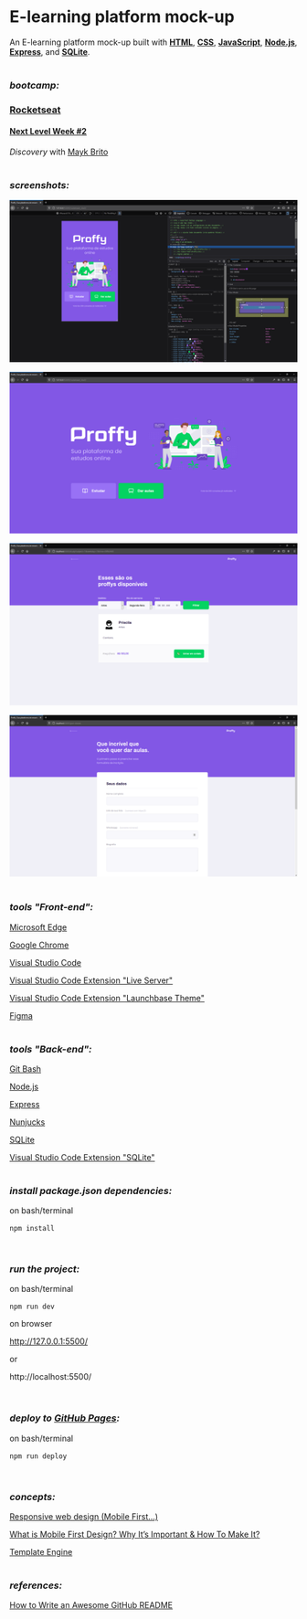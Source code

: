 # E-learning platform mock-up

An E-learning platform mock-up built with **[HTML](https://whatwg.org/)**, **[CSS](https://www.w3.org/Style/CSS/)**, **[JavaScript](https://developer.mozilla.org/en-US/docs/Web/JavaScript)**, **[Node.js](https://nodejs.org/)**, **[Express](https://expressjs.com/)**, and **[SQLite](https://www.sqlite.org/)**.  
<br>

### **_bootcamp:_**  

### [Rocketseat](https://rocketseat.com.br/)

#### [Next Level Week #2](https://nextlevelweek.com/)

*Discovery* with [Mayk Brito](https://github.com/maykbrito)  
<br>

### **_screenshots:_**  

![mobile](./readme/screeshots/home_mobile.png)  

![home](./readme/screeshots/home_desk.png)  

![estudar](./readme/screeshots/study.png)  

![dar-aulas](./readme/screeshots/give-classes.png)  
<br>

### **_tools "Front-end":_**  

[Microsoft Edge](https://www.microsoft.com/en-us/edge)  

[Google Chrome](https://www.google.com/chrome/)  

[Visual Studio Code](https://code.visualstudio.com/)  

[Visual Studio Code Extension "Live Server"](https://marketplace.visualstudio.com/items?itemName=ritwickdey.LiveServer)  

[Visual Studio Code Extension "Launchbase Theme"](https://marketplace.visualstudio.com/items?itemName=maykbrito.theme-launchbase)  

[Figma](https://www.figma.com/)  
<br>

### **_tools "Back-end":_**  

[Git Bash](https://gitforwindows.org/)  

[Node.js](https://nodejs.org/en/)  

[Express](https://expressjs.com/)  

[Nunjucks](https://mozilla.github.io/nunjucks/)  

[SQLite](https://www.sqlite.org/)  

[Visual Studio Code Extension "SQLite"](https://marketplace.visualstudio.com/items?itemName=alexcvzz.vscode-sqlite)  
<br>

### **_install package.json dependencies:_**

on bash/terminal  
```
npm install
```
<br>

### **_run the project:_**  

on bash/terminal  
```
npm run dev
```

on browser  

http://127.0.0.1:5500/  

or  

http://localhost:5500/  
  
<br>

### **_deploy to [GitHub Pages](https://pages.github.com/):_**

on bash/terminal  
```
npm run deploy
```
<br>

### **_concepts:_**  

[Responsive web design (Mobile First...)](https://en.wikipedia.org/wiki/Responsive_web_design)  

[What is Mobile First Design? Why It’s Important & How To Make It?](https://medium.com/@Vincentxia77/what-is-mobile-first-design-why-its-important-how-to-make-it-7d3cf2e29d00)  

[Template Engine](https://en.wikipedia.org/wiki/Template_processor)  
<br>

### **_references:_**  

[How to Write an Awesome GitHub README](https://healeycodes.com/github/beginners/tutorial/productivity/2019/04/14/writing-an-awesome-github-readme.html)  

